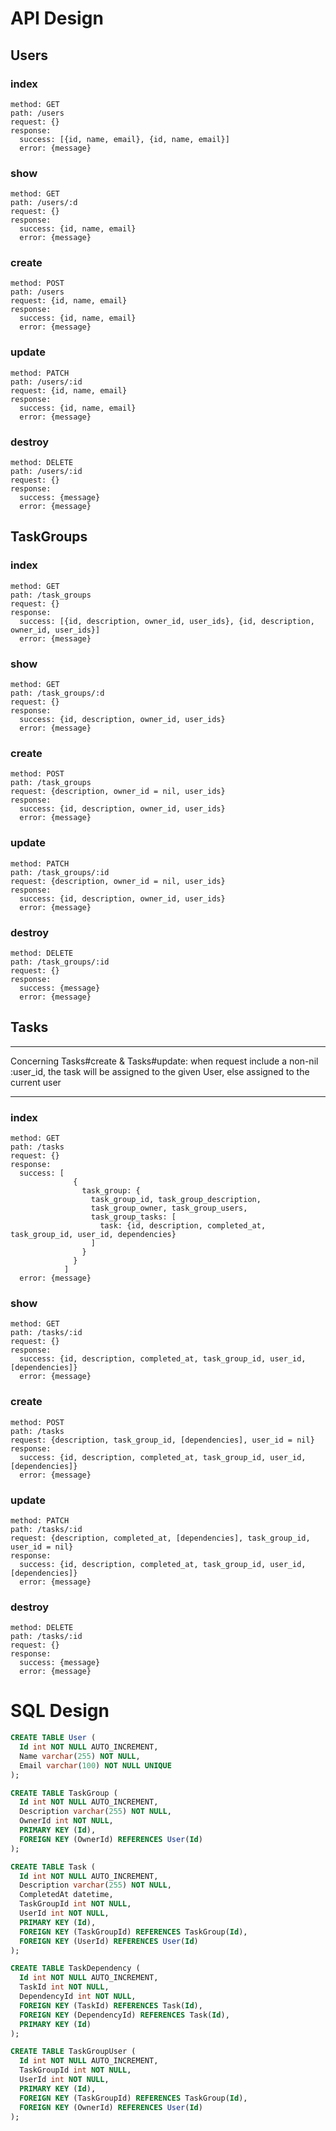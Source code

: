 # API Design

## Users
  ### index
    method: GET
    path: /users
    request: {}
    response: 
      success: [{id, name, email}, {id, name, email}]
      error: {message}
  ### show
    method: GET
    path: /users/:d
    request: {}
    response: 
      success: {id, name, email}
      error: {message}
  ### create
    method: POST
    path: /users
    request: {id, name, email}
    response:
      success: {id, name, email}
      error: {message}
  ### update
    method: PATCH
    path: /users/:id
    request: {id, name, email}
    response:
      success: {id, name, email}
      error: {message}
  ### destroy
    method: DELETE
    path: /users/:id
    request: {}
    response:
      success: {message}
      error: {message}



## TaskGroups
  ### index
    method: GET
    path: /task_groups
    request: {}
    response: 
      success: [{id, description, owner_id, user_ids}, {id, description, owner_id, user_ids}]
      error: {message}
  ### show
    method: GET
    path: /task_groups/:d
    request: {}
    response: 
      success: {id, description, owner_id, user_ids}
      error: {message}
  ### create
    method: POST
    path: /task_groups
    request: {description, owner_id = nil, user_ids}
    response:
      success: {id, description, owner_id, user_ids}
      error: {message}
  ### update
    method: PATCH
    path: /task_groups/:id
    request: {description, owner_id = nil, user_ids}
    response:
      success: {id, description, owner_id, user_ids}
      error: {message}
  ### destroy
    method: DELETE
    path: /task_groups/:id
    request: {}
    response:
      success: {message}
      error: {message}



## Tasks

******************************************************************************

  Concerning Tasks#create & Tasks#update: 
  when request include a non-nil :user_id, 
  the task will be assigned to the given User, 
  else assigned to the current user 

******************************************************************************


  ### index
    method: GET
    path: /tasks
    request: {}
    response: 
      success: [
                  {
                    task_group: {
                      task_group_id, task_group_description,
                      task_group_owner, task_group_users,
                      task_group_tasks: [
                        task: {id, description, completed_at, task_group_id, user_id, dependencies}
                      ]
                    }
                  }
                ]
      error: {message}
  ### show
    method: GET
    path: /tasks/:id
    request: {}
    response: 
      success: {id, description, completed_at, task_group_id, user_id, [dependencies]}
      error: {message}
  ### create
    method: POST
    path: /tasks
    request: {description, task_group_id, [dependencies], user_id = nil}
    response:
      success: {id, description, completed_at, task_group_id, user_id, [dependencies]}
      error: {message}
  ### update
    method: PATCH
    path: /tasks/:id
    request: {description, completed_at, [dependencies], task_group_id, user_id = nil}
    response:
      success: {id, description, completed_at, task_group_id, user_id, [dependencies]}
      error: {message}
  ### destroy
    method: DELETE
    path: /tasks/:id
    request: {}
    response:
      success: {message}
      error: {message}

# SQL Design

```sql
CREATE TABLE User (
  Id int NOT NULL AUTO_INCREMENT,
  Name varchar(255) NOT NULL,
  Email varchar(100) NOT NULL UNIQUE
);

CREATE TABLE TaskGroup (
  Id int NOT NULL AUTO_INCREMENT,
  Description varchar(255) NOT NULL,
  OwnerId int NOT NULL,
  PRIMARY KEY (Id),
  FOREIGN KEY (OwnerId) REFERENCES User(Id)
);

CREATE TABLE Task (
  Id int NOT NULL AUTO_INCREMENT,
  Description varchar(255) NOT NULL,
  CompletedAt datetime,
  TaskGroupId int NOT NULL,
  UserId int NOT NULL,
  PRIMARY KEY (Id),
  FOREIGN KEY (TaskGroupId) REFERENCES TaskGroup(Id),
  FOREIGN KEY (UserId) REFERENCES User(Id)
);

CREATE TABLE TaskDependency (
  Id int NOT NULL AUTO_INCREMENT,
  TaskId int NOT NULL,
  DependencyId int NOT NULL,
  FOREIGN KEY (TaskId) REFERENCES Task(Id),
  FOREIGN KEY (DependencyId) REFERENCES Task(Id),
  PRIMARY KEY (Id)
);

CREATE TABLE TaskGroupUser (
  Id int NOT NULL AUTO_INCREMENT,
  TaskGroupId int NOT NULL,
  UserId int NOT NULL,
  PRIMARY KEY (Id),
  FOREIGN KEY (TaskGroupId) REFERENCES TaskGroup(Id),
  FOREIGN KEY (OwnerId) REFERENCES User(Id)
);
```